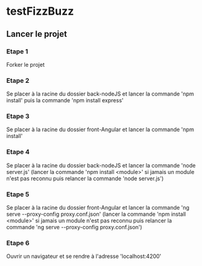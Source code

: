 # testFizzBuzz

## Lancer le projet 

### Etape 1 
Forker le projet 

### Etape 2 
Se placer à la racine du dossier back-nodeJS et lancer la commande 'npm install' puis la commande 'npm install express'

### Etape 3 
Se placer à la racine du dossier front-Angular et lancer la commande 'npm install'

### Etape 4
Se placer à la racine du dossier back-nodeJS et lancer la commande 'node server.js' (lancer la commande 'npm install \<module\>' si jamais un module n'est pas reconnu puis relancer la commande 'node server.js')
  
### Etape 5
Se placer à la racine du dossier front-Angular et lancer la commande 'ng serve --proxy-config proxy.conf.json' (lancer la commande 'npm install \<module\>' si jamais un module n'est pas reconnu puis relancer la commande 'ng serve --proxy-config proxy.conf.json')

### Etape 6
Ouvrir un navigateur et se rendre à l'adresse 'localhost:4200'
